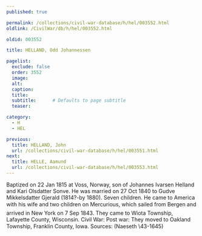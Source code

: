 ```yaml
---
published: true

permalink: /collections/civil-war-database/h/hel/003552.html
oldlink: /CivilWar/db/h/hel/003552.html

oldid: 003552

title: HELLAND, Odd Johannessen

pagelist:
  exclude: false
  order: 3552
  image: 
  alt:
  caption:
  title:
  subtitle:      # Defaults to page subtitle
  teaser:

category: 
  - H 
  - HEL

previous:
  title: HELLAND, John
  url: /collections/civil-war-database/h/hel/003551.html  
next:
  title: HELLE, Aamund
  url: /collections/civil-war-database/h/hel/003553.html   
---
```

Baptized on 22 Jan 1815 at Voss, Norway, son of Johannes Ivarsen Helland and Kari Olsdatter Sonve. He was married on 27 Oct 1840 to Gudve Mikkelsdatter Gjerald (1814?-by 1880). Seven children. He came to America with his wife and two children on &#147;Mercurious&#148;, which sailed from Bergen and arrived in New York on 7 Sep 1843. They came to Wiota Township, Lafayette County, Wisconsin. Civil War: Post war: They moved to Oakland Township, Franklin County, Iowa. Sources: (Naeseth \\&#146;43-1645)